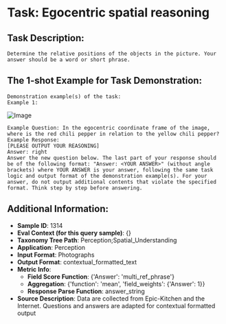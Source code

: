 # Task: Egocentric spatial reasoning

## Task Description:

```
Determine the relative positions of the objects in the picture. Your answer should be a word or short phrase.
```

## The 1-shot Example for Task Demonstration:

```
Demonstration example(s) of the task:
Example 1:
```

![Image](1.png)

```
Example Question: In the egocentric coordinate frame of the image, where is the red chili pepper in relation to the yellow chili pepper?
Example Response:
[PLEASE OUTPUT YOUR REASONING]
Answer: right
Answer the new question below. The last part of your response should be of the following format: "Answer: <YOUR ANSWER>" (without angle brackets) where YOUR ANSWER is your answer, following the same task logic and output format of the demonstration example(s). For your answer, do not output additional contents that violate the specified format. Think step by step before answering.
```

## Additional Information:

- **Sample ID**: 1314
- **Eval Context (for this query sample)**: {}
- **Taxonomy Tree Path**: Perception;Spatial_Understanding
- **Application**: Perception
- **Input Format**: Photographs
- **Output Format**: contextual_formatted_text
- **Metric Info**:
  - **Field Score Function**: {'Answer': 'multi_ref_phrase'}
  - **Aggregation**: {'function': 'mean', 'field_weights': {'Answer': 1}}
  - **Response Parse Function**: answer_string
- **Source Description**: Data are collected from Epic-Kitchen and the Internet. Questions and answers are adapted for contextual formatted output
